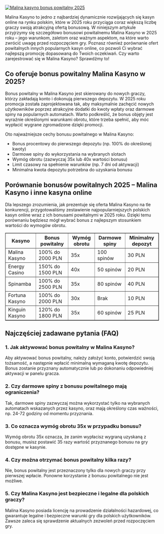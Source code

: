 [![Malina kasyno bonus powitalny 2025](https://123-caf.pages.dev/gitsignup.png)](https://vrmoo.ru/Bt82HjjY)

<div>   <p>Malina Kasyno to jedno z najbardziej dynamicznie rozwijających się kasyn online na rynku polskim, które w 2025 roku przyciąga coraz większą liczbę graczy swoją atrakcyjną ofertą bonusową. W niniejszym artykule przyjrzymy się szczegółowo bonusowi powitalnemu Malina Kasyno w 2025 roku – jego warunkom, zaletom oraz ważnym aspektom, na które warto zwrócić uwagę przed rozpoczęciem gry. Poznasz również porównanie ofert powitalnych innych popularnych kasyn online, co pozwoli Ci wybrać najlepszą promocję dopasowaną do Twoich oczekiwań. Czy warto zarejestrować się w Malina Kasyno? Sprawdźmy to!</p>      <h2>Co oferuje bonus powitalny Malina Kasyno w 2025?</h2>   <p>Bonus powitalny w Malina Kasyno jest skierowany do nowych graczy, którzy zakładają konto i dokonują pierwszego depozytu. W 2025 roku promocja została zaprojektowana tak, aby maksymalnie zachęcić nowych użytkowników poprzez atrakcyjne dodatki do kwoty wpłaty oraz darmowe spiny na popularnych automatach. Warto podkreślić, że bonus objęty jest wyraźnie określonymi warunkami obrotu, które trzeba spełnić, aby móc wypłacić wygrane zgromadzone dzięki promocji.</p>   <p>Oto najważniejsze cechy bonusu powitalnego w Malina Kasyno:</p>   <ul>     <li>Bonus procentowy do pierwszego depozytu (np. 100% do określonej kwoty)</li>     <li>Darmowe spiny do wykorzystania na wybranych slotach</li>     <li>Wymóg obrotu (zazwyczaj 35x lub 40x wartości bonusu)</li>     <li>Limit czasowy na spełnienie warunków (np. 7 dni od aktywacji)</li>     <li>Minimalna kwota depozytu potrzebna do uzyskania bonusu</li>   </ul>    <h2>Porównanie bonusów powitalnych 2025 – Malina Kasyno i inne kasyna online</h2>   <p>Dla lepszego zrozumienia, jak prezentuje się oferta Malina Kasyno na tle konkurencji, przygotowaliśmy zestawienie najpopularniejszych polskich kasyn online wraz z ich bonusami powitalnymi w 2025 roku. Dzięki temu porównaniu będziesz mógł wybrać bonus z najlepszym stosunkiem wartości do wymogów obrotu.</p>    <table border="1" cellpadding="6" cellspacing="0" style="border-collapse:collapse; width:100%; max-width:600px;">     <thead>       <tr>         <th>Kasyno</th>         <th>Bonus powitalny</th>         <th>Wymóg obrotu</th>         <th>Darmowe spiny</th>         <th>Minimalny depozyt</th>       </tr>     </thead>     <tbody>       <tr>         <td>Malina Kasyno</td>         <td>100% do 2000 PLN</td>         <td>35x</td>         <td>100 spinów</td>         <td>30 PLN</td>       </tr>       <tr>         <td>Energy Casino</td>         <td>150% do 1500 PLN</td>         <td>40x</td>         <td>50 spinów</td>         <td>20 PLN</td>       </tr>       <tr>         <td>Spinamba</td>         <td>100% do 2500 PLN</td>         <td>35x</td>         <td>80 spinów</td>         <td>40 PLN</td>       </tr>       <tr>         <td>Fortuna Kasyno</td>         <td>100% do 2000 PLN</td>         <td>30x</td>         <td>Brak</td>         <td>10 PLN</td>       </tr>       <tr>         <td>Kinguin Kasyno</td>         <td>120% do 1800 PLN</td>         <td>35x</td>         <td>60 spinów</td>         <td>25 PLN</td>       </tr>     </tbody>   </table>    <h2>Najczęściej zadawane pytania (FAQ)</h2>   <h3>1. Jak aktywować bonus powitalny w Malina Kasyno?</h3>   <p>Aby aktywować bonus powitalny, należy założyć konto, potwierdzić swoją tożsamość, a następnie wpłacić minimalną wymaganą kwotę depozytu. Bonus zostanie przyznany automatycznie lub po dokonaniu odpowiedniej aktywacji w panelu gracza.</p>    <h3>2. Czy darmowe spiny z bonusu powitalnego mają ograniczenia?</h3>   <p>Tak, darmowe spiny zazwyczaj można wykorzystać tylko na wybranych automatach wskazanych przez kasyno, oraz mają określony czas ważności, np. 24-72 godziny od momentu przyznania.</p>    <h3>3. Co oznacza wymóg obrotu 35x w przypadku bonusu?</h3>   <p>Wymóg obrotu 35x oznacza, że zanim wypłacisz wygraną uzyskaną z bonusu, musisz postawić 35 razy wartość przyznanego bonusu na gry dostępne w kasynie.</p>    <h3>4. Czy można otrzymać bonus powitalny kilka razy?</h3>   <p>Nie, bonus powitalny jest przeznaczony tylko dla nowych graczy przy pierwszej wpłacie. Ponowne korzystanie z bonusu powitalnego nie jest możliwe.</p>    <h3>5. Czy Malina Kasyno jest bezpieczne i legalne dla polskich graczy?</h3>   <p>Malina Kasyno posiada licencję na prowadzenie działalności hazardowej, co gwarantuje legalne i bezpieczne warunki gry dla polskich użytkowników. Zawsze zaleca się sprawdzenie aktualnych zezwoleń przed rozpoczęciem gry.</p> </div>